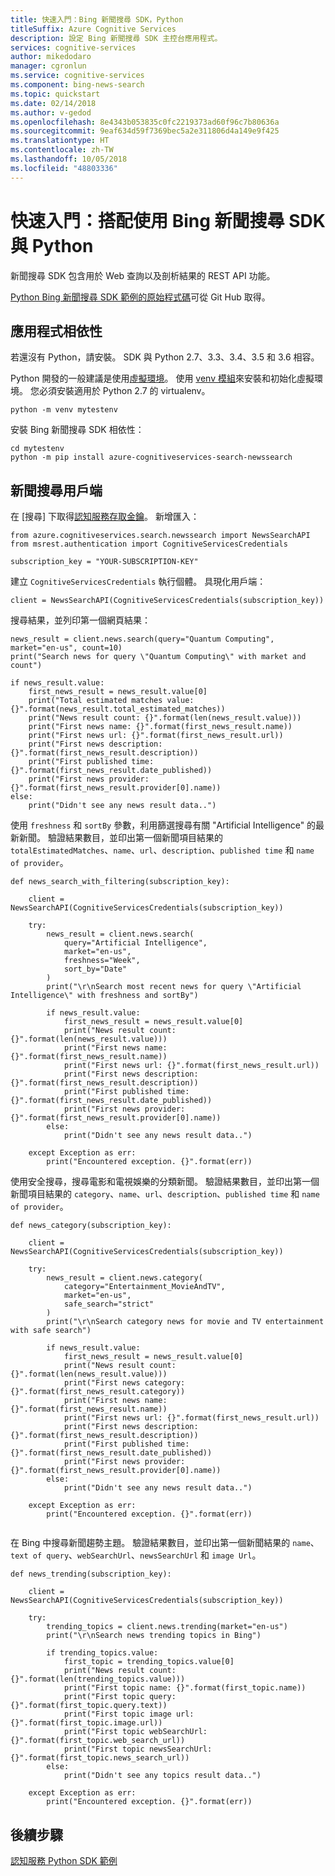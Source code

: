 ```yaml
---
title: 快速入門：Bing 新聞搜尋 SDK，Python
titleSuffix: Azure Cognitive Services
description: 設定 Bing 新聞搜尋 SDK 主控台應用程式。
services: cognitive-services
author: mikedodaro
manager: cgronlun
ms.service: cognitive-services
ms.component: bing-news-search
ms.topic: quickstart
ms.date: 02/14/2018
ms.author: v-gedod
ms.openlocfilehash: 8e4343b053835c0fc2219373ad60f96c7b80636a
ms.sourcegitcommit: 9eaf634d59f7369bec5a2e311806d4a149e9f425
ms.translationtype: HT
ms.contentlocale: zh-TW
ms.lasthandoff: 10/05/2018
ms.locfileid: "48803336"
---
```

# <a name="quickstart-bing-news-search-sdk-with-python"></a>快速入門：搭配使用 Bing 新聞搜尋 SDK 與 Python

新聞搜尋 SDK 包含用於 Web 查詢以及剖析結果的 REST API 功能。 

[Python Bing 新聞搜尋 SDK 範例的原始程式碼](https://github.com/Azure-Samples/cognitive-services-python-sdk-samples/blob/master/samples/search/news_search_samples.py)可從 Git Hub 取得。

## <a name="application-dependencies"></a>應用程式相依性
若還沒有 Python，請安裝。 SDK 與 Python 2.7、3.3、3.4、3.5 和 3.6 相容。

Python 開發的一般建議是使用[虛擬環境](https://docs.python.org/3/tutorial/venv.html)。 使用 [venv 模組](https://pypi.python.org/pypi/virtualenv)來安裝和初始化虛擬環境。 您必須安裝適用於 Python 2.7 的 virtualenv。
```
python -m venv mytestenv
```
安裝 Bing 新聞搜尋 SDK 相依性：
```
cd mytestenv
python -m pip install azure-cognitiveservices-search-newssearch
```
## <a name="news-search-client"></a>新聞搜尋用戶端
在 [搜尋] 下取得[認知服務存取金鑰](https://azure.microsoft.com/try/cognitive-services/)。 新增匯入：
```
from azure.cognitiveservices.search.newssearch import NewsSearchAPI
from msrest.authentication import CognitiveServicesCredentials

subscription_key = "YOUR-SUBSCRIPTION-KEY"
```
建立 `CognitiveServicesCredentials` 執行個體。 具現化用戶端：
```
client = NewsSearchAPI(CognitiveServicesCredentials(subscription_key))
```
搜尋結果，並列印第一個網頁結果：
```
news_result = client.news.search(query="Quantum Computing", market="en-us", count=10)
print("Search news for query \"Quantum Computing\" with market and count")

if news_result.value:
    first_news_result = news_result.value[0]
    print("Total estimated matches value: {}".format(news_result.total_estimated_matches))
    print("News result count: {}".format(len(news_result.value)))
    print("First news name: {}".format(first_news_result.name))
    print("First news url: {}".format(first_news_result.url))
    print("First news description: {}".format(first_news_result.description))
    print("First published time: {}".format(first_news_result.date_published))
    print("First news provider: {}".format(first_news_result.provider[0].name))
else:
    print("Didn't see any news result data..")

```
使用 `freshness` 和 `sortBy` 參數，利用篩選搜尋有關 "Artificial Intelligence" 的最新新聞。 驗證結果數目，並印出第一個新聞項目結果的 `totalEstimatedMatches`、`name`、`url`、`description`、`published time` 和 `name of provider`。
```
def news_search_with_filtering(subscription_key):

    client = NewsSearchAPI(CognitiveServicesCredentials(subscription_key))

    try:
        news_result = client.news.search(
            query="Artificial Intelligence",
            market="en-us",
            freshness="Week",
            sort_by="Date"
        )
        print("\r\nSearch most recent news for query \"Artificial Intelligence\" with freshness and sortBy")

        if news_result.value:
            first_news_result = news_result.value[0]
            print("News result count: {}".format(len(news_result.value)))
            print("First news name: {}".format(first_news_result.name))
            print("First news url: {}".format(first_news_result.url))
            print("First news description: {}".format(first_news_result.description))
            print("First published time: {}".format(first_news_result.date_published))
            print("First news provider: {}".format(first_news_result.provider[0].name))
        else:
            print("Didn't see any news result data..")

    except Exception as err:
        print("Encountered exception. {}".format(err))

```
使用安全搜尋，搜尋電影和電視娛樂的分類新聞。 驗證結果數目，並印出第一個新聞項目結果的 `category`、`name`、`url`、`description`、`published time` 和 `name of provider`。
```
def news_category(subscription_key):

    client = NewsSearchAPI(CognitiveServicesCredentials(subscription_key))

    try:
        news_result = client.news.category(
            category="Entertainment_MovieAndTV",
            market="en-us",
            safe_search="strict"
        )
        print("\r\nSearch category news for movie and TV entertainment with safe search")

        if news_result.value:
            first_news_result = news_result.value[0]
            print("News result count: {}".format(len(news_result.value)))
            print("First news category: {}".format(first_news_result.category))
            print("First news name: {}".format(first_news_result.name))
            print("First news url: {}".format(first_news_result.url))
            print("First news description: {}".format(first_news_result.description))
            print("First published time: {}".format(first_news_result.date_published))
            print("First news provider: {}".format(first_news_result.provider[0].name))
        else:
            print("Didn't see any news result data..")

    except Exception as err:
        print("Encountered exception. {}".format(err))


```
在 Bing 中搜尋新聞趨勢主題。  驗證結果數目，並印出第一個新聞結果的 `name`、`text of query`、`webSearchUrl`、`newsSearchUrl` 和 `image Url`。
```
def news_trending(subscription_key):

    client = NewsSearchAPI(CognitiveServicesCredentials(subscription_key))

    try:
        trending_topics = client.news.trending(market="en-us")
        print("\r\nSearch news trending topics in Bing")

        if trending_topics.value:
            first_topic = trending_topics.value[0]
            print("News result count: {}".format(len(trending_topics.value)))
            print("First topic name: {}".format(first_topic.name))
            print("First topic query: {}".format(first_topic.query.text))
            print("First topic image url: {}".format(first_topic.image.url))
            print("First topic webSearchUrl: {}".format(first_topic.web_search_url))
            print("First topic newsSearchUrl: {}".format(first_topic.news_search_url))
        else:
            print("Didn't see any topics result data..")

    except Exception as err:
        print("Encountered exception. {}".format(err))

```

## <a name="next-steps"></a>後續步驟

[認知服務 Python SDK 範例](https://github.com/Azure-Samples/cognitive-services-python-sdk-samples)


